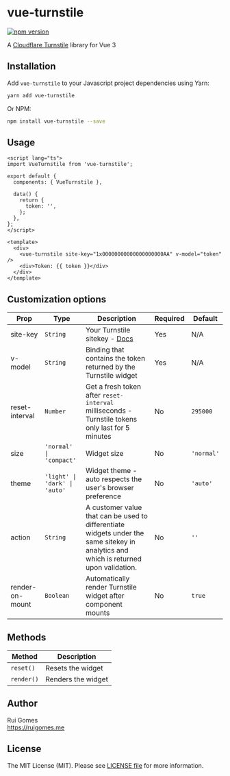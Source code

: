 # vue-turnstile

[![npm version](https://badge.fury.io/js/vue-turnstile.svg)](https://www.npmjs.com/package/vue-turnstile)

A [Cloudflare Turnstile](https://developers.cloudflare.com/turnstile/) library for Vue 3

## Installation

Add `vue-turnstile` to your Javascript project dependencies using Yarn:

```bash
yarn add vue-turnstile
```

Or NPM:

```bash
npm install vue-turnstile --save
```

## Usage

```vue
<script lang="ts">
import VueTurnstile from 'vue-turnstile';

export default {
  components: { VueTurnstile },

  data() {
    return {
      token: '',
    };
  },
};
</script>

<template>
  <div>
    <vue-turnstile site-key="1x00000000000000000000AA" v-model="token" />
    <div>Token: {{ token }}</div>
  </div>
</template>
```

## Customization options

| Prop            | Type                          | Description                                                                                                                           | Required | Default    |
| --------------- | ----------------------------- | ------------------------------------------------------------------------------------------------------------------------------------- | -------- | ---------- |
| site-key        | `String`                      | Your Turnstile sitekey - [Docs](https://developers.cloudflare.com/turnstile/get-started/)                                             | Yes      | N/A        |
| v-model         | `String`                      | Binding that contains the token returned by the Turnstile widget                                                                      | Yes      | N/A        |
| reset-interval  | `Number`                      | Get a fresh token after `reset-interval` milliseconds - Turnstile tokens only last for 5 minutes                                      | No       | `295000`   |
| size            | `'normal' \| 'compact'`       | Widget size                                                                                                                           | No       | `'normal'` |
| theme           | `'light' \| 'dark' \| 'auto'` | Widget theme - auto respects the user's browser preference                                                                            | No       | `'auto'`   |
| action          | `String`                      | A customer value that can be used to differentiate widgets under the same sitekey in analytics and which is returned upon validation. | No       | `''`   |
| render-on-mount | `Boolean`                     | Automatically render Turnstile widget after component mounts                                                                          | No       | `true`     |

## Methods

| Method     | Description        |
| ---------- | ------------------ |
| `reset()`  | Resets the widget  |
| `render()` | Renders the widget |

## Author

Rui Gomes  
https://ruigomes.me

## License

The MIT License (MIT). Please see [LICENSE file](https://github.com/ruigomeseu/vue-turnstile/blob/main/LICENSE.md) for more information.
